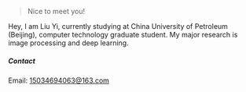 > Nice to meet you!  

Hey, I am Liu Yi, currently studying at China University of Petroleum (Beijing), computer technology graduate student. My major research is image processing and deep learning.  

##### Contact
Email: 15034694063@163.com  



